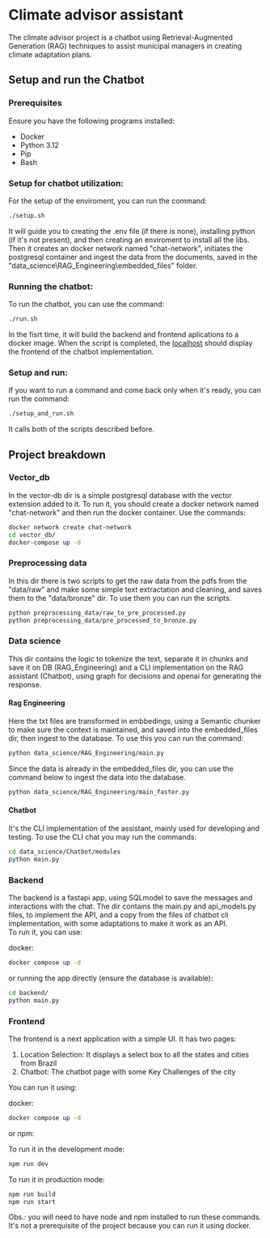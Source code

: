 # Climate advisor assistant

The climate advisor project is a chatbot using Retrieval-Augmented Generation (RAG) techniques to assist municipal managers in creating climate adaptation plans.

## Setup and run the Chatbot

### Prerequisites

Ensure you have the following programs installed:
- Docker
- Python 3.12
- Pip
- Bash

### Setup for chatbot utilization:

For the setup of the enviroment, you can run the command:
```bash
./setup.sh
```
It will guide you to creating the .env file (if there is none), installing python (if it's not present), and then creating an enviroment to install all the libs.  
Then it creates an docker network named "chat-network", initiates the postgresql container and ingest the data from the documents, saved in the "data_science\RAG_Engineering\embedded_files" folder. 

### Running the chatbot:

To run the chatbot, you can use the command:
```bash
./run.sh
```
In the fisrt time, it will build the backend and frontend aplications to a docker image. When the script is completed, the [localhost](http://localhost) should display the frontend of the chatbot implementation. 

### Setup and run:

If you want to run a command and come back only when it's ready, you can run the command:
```bash
./setup_and_run.sh
```
It calls both of the scripts described before. 

## Project breakdown

### Vector_db

In the vector-db dir is a simple postgresql database with the vector extension added to it. To run it, you should create a docker network named "chat-network" and then run the docker container. Use the commands:

```bash
docker network create chat-network
cd vector_db/
docker-compose up -d 
```

### Preprocessing data

In this dir there is two scripts to get the raw data from the pdfs from the "data/raw" and make some simple text extractation and cleaning, and saves them to the "data/bronze" dir. To use them you can run the scripts:

```bash
python preprocessing_data/raw_to_pre_processed.py
python preprocessing_data/pre_processed_to_bronze.py
```


### Data science

This dir contains the logic to tokenize the text, separate it in chunks and save it on DB (RAG_Engineering) and a CLI implementation on the RAG assistant (Chatbot), using graph for decisions and openai for generating the response.

#### Rag Engineering

Here the txt files are transformed in embbedings, using a Semantic chunker to make sure the context is maintained, and saved into the embedded_files dir, then ingest to the database. To use this you can run the command:
```bash
python data_science/RAG_Engineering/main.py
```

Since the data is already in the embedded_files dir, you can use the command below to ingest the data into the database.
```bash
python data_science/RAG_Engineering/main_faster.py
```

#### Chatbot

It's the CLI implementation of the assistant, mainly used for developing and testing. To use the CLI chat you may run the commands:
```bash
cd data_science/Chatbot/modules
python main.py
```


### Backend

The backend is a fastapi app, using SQLmodel to save the messages and interactions with the chat. The dir contains the main.py and api_models.py files, to implement the API, and a copy from the files of chatbot cli implementation, with some adaptations to make it work as an API.  
To run it, you can use: 

docker:
```bash
docker compose up -d
```

or running the app directly (ensure the database is available):
```bash
cd backend/
python main.py
```

### Frontend

The frontend is a next application with a simple UI. It has two pages:
1. Location Selection: It displays a select box to all the states and cities from Brazil
2. Chatbot: The chatbot page with some Key Challenges of the city  

You can run it using:  

docker:
```bash
docker compose up -d
```

or npm:

To run it in the development mode:
```bash
npm run dev
```

To run it in production mode:
```bash
npm run build
npm run start
```
Obs.: you will need to have node and npm installed to run these commands. It's not a prerequisite of the project because you can run it using docker.



